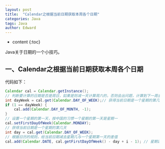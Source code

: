 ```yaml
---
layout: post
title:  "Calendar之根据当前日期获取本周各个日期"
categories: Java
tags: Java 
author: Edward
---
```


* content
{:toc}

Java关于日期的一个小技巧。




## 一、Calendar之根据当前日期获取本周各个日期

代码如下：

```java
Calendar cal = Calendar.getInstance();  
// 判断要计算的日期是否是周日，如果是则减一天计算周六的，否则会出问题，计算到下一周去了
int dayWeek = cal.get(Calendar.DAY_OF_WEEK);// 获得当前日期是一个星期的第几天
if (1 == dayWeek) {  
    cal.add(Calendar.DAY_OF_MONTH, -1);  
}
// 设置一个星期的第一天，按中国的习惯一个星期的第一天是星期一  
cal.setFirstDayOfWeek(Calendar.MONDAY);  
// 获得当前日期是一个星期的第几天  
int day = cal.get(Calendar.DAY_OF_WEEK);  
// 根据日历的规则，给当前日期减去星期几与一个星期第一天的差值  
cal.add(Calendar.DATE, cal.getFirstDayOfWeek() - day + i - 1); // 星期i的日期
```